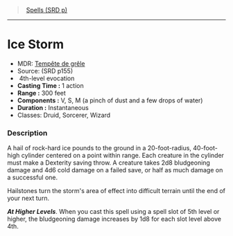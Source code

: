 ﻿> [Spells (SRD p)](srd_spells.md)

---

# Ice Storm

- MDR: [Tempête de grêle](hd_spells_tempete_de_grele.md)
- Source: (SRD p155)
-  4th-level evocation
- **Casting Time :** 1 action
- **Range :** 300 feet
- **Components :** V, S, M (a pinch of dust and a few drops of water)
- **Duration :** Instantaneous
- Classes: Druid, Sorcerer, Wizard

### Description

A hail of rock-hard ice pounds to the ground in a 20-foot-radius, 40-foot-high cylinder centered on a point within range. Each creature in the cylinder must make a Dexterity saving throw. A creature takes 2d8 bludgeoning damage and 4d6 cold damage on a failed save, or half as much damage on a successful one.

Hailstones turn the storm's area of effect into difficult terrain until the end of your next turn.

**_At Higher Levels_**. When you cast this spell using a spell slot of 5th level or higher, the bludgeoning damage increases by 1d8 for each slot level above 4th.

